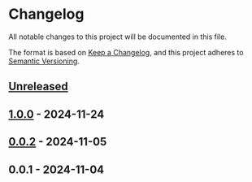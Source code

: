 # Changelog

All notable changes to this project will be documented in this file.

The format is based on [Keep a Changelog](https://keepachangelog.com/en/1.0.0/),
and this project adheres to [Semantic Versioning](https://semver.org/spec/v2.0.0.html).

<a name="unreleased"></a>
## [Unreleased]


<a name="1.0.0"></a>
## [1.0.0] - 2024-11-24

<a name="0.0.2"></a>
## [0.0.2] - 2024-11-05

<a name="0.0.1"></a>
## 0.0.1 - 2024-11-04

[Unreleased]: https://github.com/basecodeoy/laravel-changelog-parser/compare/1.0.0...HEAD
[1.0.0]: https://github.com/basecodeoy/laravel-changelog-parser/compare/0.0.2...1.0.0
[0.0.2]: https://github.com/basecodeoy/laravel-changelog-parser/compare/0.0.1...0.0.2
